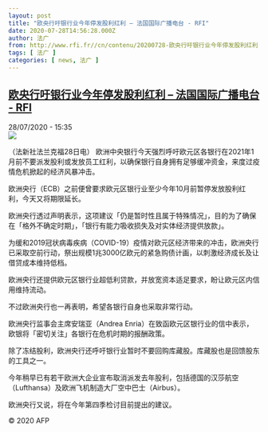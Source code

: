 ```yaml
---
layout: post
title: "欧央行吁银行业今年停发股利红利 – 法国国际广播电台 - RFI"
date: 2020-07-28T14:56:28.000Z
author: 法广
from: http://www.rfi.fr//cn/contenu/20200728-欧央行吁银行业今年停发股利红利
tags: [ 法广 ]
categories: [ news, 法广 ]
---
```

<!--1595948188000-->
[欧央行吁银行业今年停发股利红利 – 法国国际广播电台 - RFI](http://www.rfi.fr//cn/contenu/20200728-%E6%AC%A7%E5%A4%AE%E8%A1%8C%E5%90%81%E9%93%B6%E8%A1%8C%E4%B8%9A%E4%BB%8A%E5%B9%B4%E5%81%9C%E5%8F%91%E8%82%A1%E5%88%A9%E7%BA%A2%E5%88%A9)
------

<div>
<div>28/07/2020 - 15:35</div><img src="https://s.rfi.fr/media/display/ecc0914c-d0da-11ea-b335-005056a964fe/w:310/p:16x9/eco0006b.200728213501.jpg"><div class="t-content__body u-clearfix"><div class="m-interstitial"></div><p>（法新社法兰克福28日电）    欧洲中央银行今天强烈呼吁欧元区各银行在2021年1月前不要派发股利或发放员工红利，以确保银行自身拥有足够缓冲资金，来度过疫情危机掀起的经济风暴冲击。</p><p>    欧洲央行（ECB）之前便曾要求欧元区银行业至少今年10月前暂停发放股利红利，今天又将期限延长。</p><p>    欧洲央行透过声明表示，这项建议「仍是暂时性且属于特殊情况」，目的为了确保在「格外不确定时期」，「银行有能力吸收损失及对实体经济提供放款」。</p><p>    为缓和2019冠状病毒疾病（COVID-19）疫情对欧元区经济带来的冲击，欧洲央行已采取空前行动，祭出规模1兆3000亿欧元的紧急购债计画，以刺激经济成长及让借贷成本维持低档。</p><p>    欧洲央行还提供欧元区银行业超低利贷款，并放宽资本适足要求，盼让欧元区内信用维持流动。</p><p>    不过欧洲央行也一再表明，希望各银行自身也采取非常行动。</p><p>    欧洲央行监事会主席安瑞亚（Andrea Enria）在致函欧元区银行业的信中表示，欧银将「密切关注」各银行在危机时期的报酬政策。</p><p>    除了冻结股利，欧洲央行还呼吁银行业暂时不要回购库藏股。库藏股也是回馈股东的工具之一。</p><p>    今年稍早已有若干欧洲大企业宣布取消派发去年股利，包括德国的汉莎航空（Lufthansa）及欧洲飞机制造大厂空中巴士（Airbus）。</p><p>    欧洲央行又说，将在今年第四季检讨目前提出的建议。</p><p class="t-copyright">© 2020 AFP</p>        </div>
</div>

